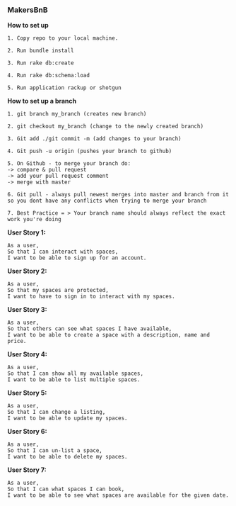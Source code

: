 ### MakersBnB ###

**How to set up**
```
1. Copy repo to your local machine.
```
```
2. Run bundle install
```
```
3. Run rake db:create
```
```
4. Run rake db:schema:load
```
```
5. Run application rackup or shotgun
```

**How to set up a branch**
```
1. git branch my_branch (creates new branch)
```
```
2. git checkout my_branch (change to the newly created branch)
```
```
3. Git add ./git commit -m (add changes to your branch)
```
```
4. Git push -u origin (pushes your branch to github)
```
```
5. On Github - to merge your branch do:
-> compare & pull request
-> add your pull request comment
-> merge with master
```
```
6. Git pull - always pull newest merges into master and branch from it so you dont have any conflicts when trying to merge your branch
```
```
7. Best Practice = > Your branch name should always reflect the exact work you're doing
```

**User Story 1:**
```
As a user,
So that I can interact with spaces,
I want to be able to sign up for an account.
```
**User Story 2:**
```
As a user,
So that my spaces are protected,
I want to have to sign in to interact with my spaces.
```
**User Story 3:**
```
As a user,
So that others can see what spaces I have available,
I want to be able to create a space with a description, name and price.
```
**User Story 4:**
```
As a user,
So that I can show all my available spaces,
I want to be able to list multiple spaces.
```
**User Story 5:**
```
As a user,
So that I can change a listing,
I want to be able to update my spaces.
```
**User Story 6:**
```
As a user,
So that I can un-list a space,
I want to be able to delete my spaces.
```
**User Story 7:**
```
As a user,
So that I can what spaces I can book,
I want to be able to see what spaces are available for the given date.
```
